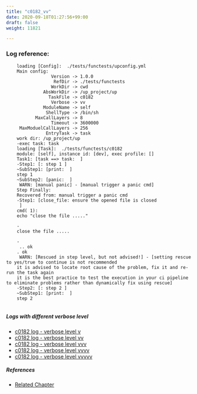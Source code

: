 ```yaml
---
title: "c0182_vv"
date: 2020-09-18T01:27:56+99:00
draft: false
weight: 11821

---
```


### Log reference: <no value>

```
    loading [Config]:  ./tests/functests/upconfig.yml
    Main config:
                 Version -> 1.0.0
                  RefDir -> ./tests/functests
                 WorkDir -> cwd
              AbsWorkDir -> /up_project/up
                TaskFile -> c0182
                 Verbose -> vv
              ModuleName -> self
               ShellType -> /bin/sh
           MaxCallLayers -> 8
                 Timeout -> 3600000
     MaxModuelCallLayers -> 256
               EntryTask -> task
    work dir: /up_project/up
    -exec task: task
    loading [Task]:  ./tests/functests/c0182
    module: [self], instance id: [dev], exec profile: []
    Task1: [task ==> task:  ]
    -Step1: [: step 1 ]
    ~SubStep1: [print:  ]
    step 1
    ~SubStep2: [panic:  ]
     WARN: [manual panic] - [manual trigger a panic cmd]
    Step Finally:
    Recovered from: manual trigger a panic cmd
    -Step1: [close_file: ensure the opened file is closed
     ]
    cmd( 1):
    echo "close the file ....."
    
    -
    close the file .....
    
    -
     .. ok
    . ok
     WARN: [Rescued in step level, but not advised!] - [setting rescue to yes/true to continue is not recommended
    it is advised to locate root cause of the problem, fix it and re-run the task again
    it is the best practice to test the execution in your ci pipeline to eliminate problems rather than dynamically fix using rescue]
    -Step2: [: step 2 ]
    ~SubStep1: [print:  ]
    step 2
    
```

##### Logs with different verbose level
* [c0182 log - verbose level v](../../logs/c0182_v)
* [c0182 log - verbose level vv](../../logs/c0182_vv)
* [c0182 log - verbose level vvv](../../logs/c0182_vvv)
* [c0182 log - verbose level vvvv](../../logs/c0182_vvvv)
* [c0182 log - verbose level vvvvv](../../logs/c0182_vvvvv)

##### References
* [Related Chapter](../../flow-controll/c0182)

